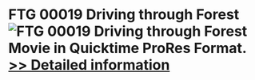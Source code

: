 # FTG 00019 Driving through Forest<br />![FTG 00019 Driving through Forest](https://mycommerce.akamaized.net/api/pimages/P300617859/BIG/300617859.JPG)<br />Movie in Quicktime ProRes Format.<br />[>> Detailed information](https://secure.shareit.com/shareit/product.html?productid=300617859&affiliateid=200057808)